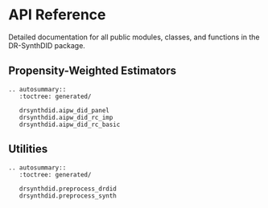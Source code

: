 # API Reference

Detailed documentation for all public modules, classes, and functions in the DR-SynthDID package.

## Propensity-Weighted Estimators

```{eval-rst}
.. autosummary::
   :toctree: generated/

   drsynthdid.aipw_did_panel
   drsynthdid.aipw_did_rc_imp
   drsynthdid.aipw_did_rc_basic
```

## Utilities

```{eval-rst}
.. autosummary::
   :toctree: generated/

   drsynthdid.preprocess_drdid
   drsynthdid.preprocess_synth
```
